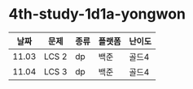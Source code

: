 # 4th-study-1d1a-yongwon

| 날짜    | 문제    | 종류 | 플랫폼 | 난이도 |
|-------|-------|----|-----|-----|
| 11.03 | LCS 2 | dp | 백준  | 골드4 |
| 11.04 | LCS 3 | dp | 백준  | 골드4 |

